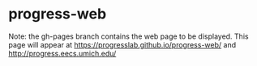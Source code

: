 # progress-web

Note: the gh-pages branch contains the web page to be displayed.  This page will appear at https://progresslab.github.io/progress-web/ and http://progress.eecs.umich.edu/
